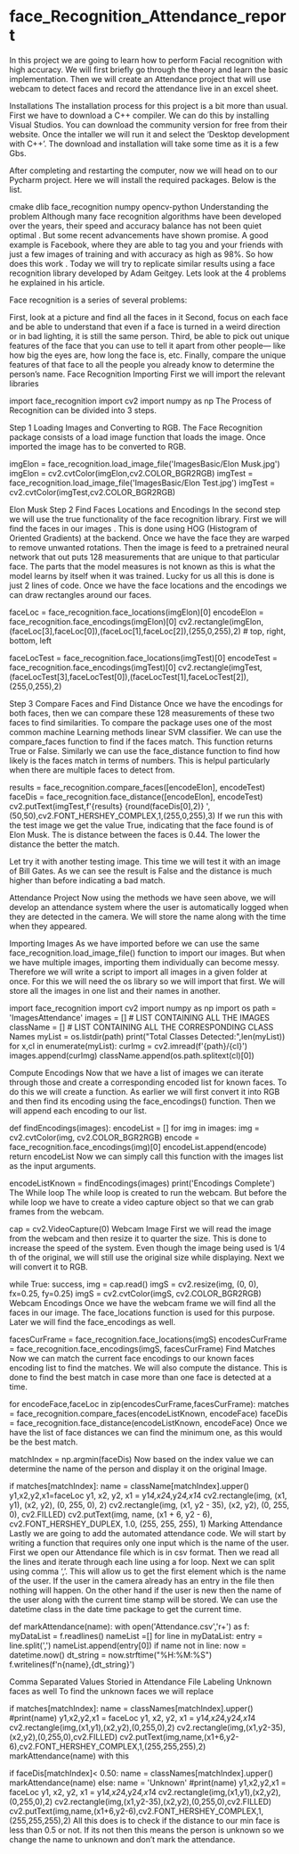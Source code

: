 # face_Recognition_Attendance_report
In this project we are going to learn how to perform Facial recognition with high accuracy. We will first briefly go through the theory and learn the basic implementation. Then we will create an Attendance project that will use webcam to detect faces and record the attendance live in an excel sheet.

Installations
The installation process for this project is a bit more than usual. First we have to download a C++ compiler. We can do this by installing Visual Studios. You can download the community version for free from their website. Once the intaller we will run it and select the ‘Desktop development with C++’. The download and installation will take some time as it is a few Gbs.


After completing and restarting the computer, now we will head on to our Pycharm project. Here we will install the required packages. Below is the list.

cmake
dlib
face_recognition
numpy
opencv-python
Understanding the problem
Although many face recognition algorithms have been developed over the years, their speed and accuracy balance has not been quiet optimal . But some recent advancements have shown promise. A good example is Facebook, where they are able to tag you and your friends with just a few images of training and with accuracy as high as 98%. So how does this work . Today we will try to replicate similar results using a face recognition library developed by Adam Geitgey. Lets look at the 4 problems he explained in his article.

Face recognition is a series of several problems:

First, look at a picture and find all the faces in it
Second, focus on each face and be able to understand that even if a face is turned in a weird direction or in bad lighting, it is still the same person.
Third, be able to pick out unique features of the face that you can use to tell it apart from other people— like how big the eyes are, how long the face is, etc.
Finally, compare the unique features of that face to all the people you already know to determine the person’s name.
Face Recognition
Importing
First we will import the relevant libraries

import face_recognition
import cv2
import numpy as np
The Process of Recognition can be divided into 3 steps.

Step 1
Loading Images and Converting to RGB.
The Face Recognition package consists of a load image function that loads the image. Once imported the image has to be converted to RGB.

imgElon = face_recognition.load_image_file('ImagesBasic/Elon Musk.jpg')
imgElon = cv2.cvtColor(imgElon,cv2.COLOR_BGR2RGB)
imgTest = face_recognition.load_image_file('ImagesBasic/Elon Test.jpg')
imgTest = cv2.cvtColor(imgTest,cv2.COLOR_BGR2RGB)

Elon Musk
Step 2
Find Faces Locations and Encodings
In the second step we will use the true functionality of the face recognition library. First we will find the faces in our images . This is done using HOG (Histogram of Oriented Gradients) at the backend. Once we have the face they are warped to remove unwanted rotations. Then the image is feed to a pretrained neural network that out puts 128 measurements that are unique to that particular face. The parts that the model measures is not known as this is what the model learns by itself when it was trained. Lucky for us all this is done is just 2 lines of code. Once we have the face locations and the encodings we can draw rectangles around our faces.

faceLoc = face_recognition.face_locations(imgElon)[0]
encodeElon = face_recognition.face_encodings(imgElon)[0]
cv2.rectangle(imgElon,(faceLoc[3],faceLoc[0]),(faceLoc[1],faceLoc[2]),(255,0,255),2) # top, right, bottom, left
 
faceLocTest = face_recognition.face_locations(imgTest)[0]
encodeTest = face_recognition.face_encodings(imgTest)[0]
cv2.rectangle(imgTest,(faceLocTest[3],faceLocTest[0]),(faceLocTest[1],faceLocTest[2]),(255,0,255),2)

Step 3
Compare Faces and Find Distance
Once we have the encodings for both faces, then we can compare these 128 measurements of these two faces to find similarities. To compare the package uses one of the most common machine Learning methods linear SVM classifier. We can use the compare_faces function to find if the faces match. This function returns True or False. Similarly we can use the face_distance function to find how likely is the faces match in terms of numbers. This is helpul particularly when there are multiple faces to detect from.

results = face_recognition.compare_faces([encodeElon], encodeTest)
faceDis = face_recognition.face_distance([encodeElon], encodeTest)
cv2.putText(imgTest,f'{results} {round(faceDis[0],2)} ',(50,50),cv2.FONT_HERSHEY_COMPLEX,1,(255,0,255),3)
If we run this with the test image we get the value True, indicating that the face found is of Elon Musk. The is distance between the faces is 0.44. The lower the distance the better the match.


Let try it with another testing image. This time we will test it with an image of Bill Gates. As we can see the result is False and the distance is much higher than before indicating a bad match.


Attendance Project
Now using the methods we have seen above, we will develop an attendance system where the user is automatically logged when they are detected in the camera. We will store the name along with the time when they appeared.

Importing Images
As we have imported before we can use the same face_recognition.load_image_file() function to import our images. But when we have multiple images, importing them individually can become messy. Therefore we will write a script to import all images in a given folder at once. For this we will need the os library so we will import that first. We will store all the images in one list and their names in another.

import face_recognition
import cv2
import numpy as np
import os
path = 'ImagesAttendance'
images = []     # LIST CONTAINING ALL THE IMAGES
className = []    # LIST CONTAINING ALL THE CORRESPONDING CLASS Names
myList = os.listdir(path)
print("Total Classes Detected:",len(myList))
for x,cl in enumerate(myList):
        curImg = cv2.imread(f'{path}/{cl}')
        images.append(curImg)
        className.append(os.path.splitext(cl)[0])

Compute Encodings
Now that we have a list of images we can iterate through those and create a corresponding encoded list for known faces. To do this we will create a function. As earlier we will first convert it into RGB and then find its encoding using the face_encodings() function. Then we will append each encoding to our list.

def findEncodings(images):
    encodeList = []
    for img in images:
        img = cv2.cvtColor(img, cv2.COLOR_BGR2RGB)
        encode = face_recognition.face_encodings(img)[0]
        encodeList.append(encode)
    return encodeList
Now we can simply call this function with the images list as the input arguments.

encodeListKnown = findEncodings(images)
print('Encodings Complete')
The While loop
The while loop is created to run the webcam. But before the while loop we have to create a video capture object so that we can grab frames from the webcam.

cap = cv2.VideoCapture(0)
Webcam Image
First we will read the image from the webcam and then resize it to quarter the size. This is done to increase the speed of the system. Even though the image being used is 1/4 th of the original, we will still use the original size while displaying. Next we will convert it to RGB.

while True:
    success, img = cap.read()
    imgS = cv2.resize(img, (0, 0), fx=0.25, fy=0.25)
    imgS = cv2.cvtColor(imgS, cv2.COLOR_BGR2RGB)
Webcam Encodings
Once we have the webcam frame we will find all the faces in our image. The face_locations function is used for this purpose. Later we will find the face_encodings as well.

facesCurFrame = face_recognition.face_locations(imgS)
encodesCurFrame = face_recognition.face_encodings(imgS, facesCurFrame)
Find Matches
Now we can match the current face encodings to our known faces encoding list to find the matches. We will also compute the distance. This is done to find the best match in case more than one face is detected at a time.

for encodeFace,faceLoc in zip(encodesCurFrame,facesCurFrame):
    matches = face_recognition.compare_faces(encodeListKnown, encodeFace)
    faceDis = face_recognition.face_distance(encodeListKnown, encodeFace)
Once we have the list of face distances we can find the minimum one, as this would be the best match.

matchIndex = np.argmin(faceDis)
Now based on the index value we can determine the name of the person and display it on the original Image.

if matches[matchIndex]:
    name = className[matchIndex].upper()
    y1,x2,y2,x1=faceLoc
    y1, x2, y2, x1 = y1*4,x2*4,y2*4,x1*4
    cv2.rectangle(img, (x1, y1), (x2, y2), (0, 255, 0), 2)
    cv2.rectangle(img, (x1, y2 - 35), (x2, y2), (0, 255, 0), cv2.FILLED)
    cv2.putText(img, name, (x1 + 6, y2 - 6), cv2.FONT_HERSHEY_DUPLEX, 1.0, (255, 255, 255), 1)
Marking Attendance
Lastly we are going to add the automated attendance code. We will start by writing a function that requires only one input which is the name of the user. First we open our Attendance file which is in csv format. Then we read all the lines and iterate through each line using a for loop. Next we can split using comma ‘,’. This will allow us to get the first element which is the name of the user. If the user in the camera already has an entry in the file then nothing will happen. On the other hand if the user is new then the name of the user along with the current time stamp will be stored. We can use the datetime class in the date time package to get the current time.

def markAttendance(name):
    with open('Attendance.csv','r+') as f:
        myDataList = f.readlines()
        nameList =[]
        for line in myDataList:
            entry = line.split(',')
            nameList.append(entry[0])
        if name not in  line:
            now = datetime.now()
            dt_string = now.strftime("%H:%M:%S")
            f.writelines(f'n{name},{dt_string}')

Comma Separated Values Storied in Attendance File
Labeling Unknown faces as well
To find the unknown faces we will replace

if matches[matchIndex]:
    name = classNames[matchIndex].upper()
    #print(name)
    y1,x2,y2,x1 = faceLoc
    y1, x2, y2, x1 = y1*4,x2*4,y2*4,x1*4
    cv2.rectangle(img,(x1,y1),(x2,y2),(0,255,0),2)
    cv2.rectangle(img,(x1,y2-35),(x2,y2),(0,255,0),cv2.FILLED)
    cv2.putText(img,name,(x1+6,y2-6),cv2.FONT_HERSHEY_COMPLEX,1,(255,255,255),2)
    markAttendance(name)
with this

if faceDis[matchIndex]< 0.50:
    name = classNames[matchIndex].upper()
    markAttendance(name)
else: name = 'Unknown'
#print(name)
y1,x2,y2,x1 = faceLoc
y1, x2, y2, x1 = y1*4,x2*4,y2*4,x1*4
cv2.rectangle(img,(x1,y1),(x2,y2),(0,255,0),2)
cv2.rectangle(img,(x1,y2-35),(x2,y2),(0,255,0),cv2.FILLED)
cv2.putText(img,name,(x1+6,y2-6),cv2.FONT_HERSHEY_COMPLEX,1,(255,255,255),2)
All this does is to check if the distance to our min face is less than 0.5 or not. If its not then this means the person is unknown so we change the name to unknown and don’t mark the attendance.
